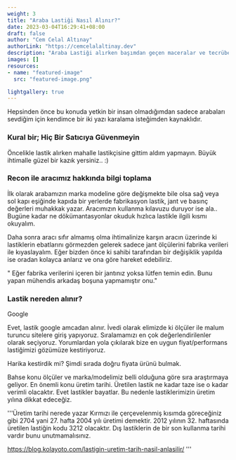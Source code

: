 ```yaml
---
weight: 3
title: "Araba Lastiği Nasıl Alınır?"
date: 2023-03-04T16:29:41+08:00
draft: false
author: "Cem Celal Altınay"
authorLink: "https://cemcelalaltinay.dev"
description: "Araba Lastiği alırken başımdan geçen maceralar ve tecrübeler."
images: []
resources:
- name: "featured-image"
  src: "featured-image.png"

lightgallery: true
---
```


Hepsinden önce bu konuda yetkin bir insan olmadığımdan sadece arabaları sevdiğim için kendimce bir iki yazı karalama isteğimden kaynaklıdır.

### Kural bir; Hiç Bir Satıcıya Güvenmeyin

  Öncelikle lastik alırken mahalle lastikçisine gittim aldım yapmayın. Büyük ihtimalle güzel bir kazık yersiniz.. :)

### Recon ile aracımız hakkında bilgi toplama

  İlk olarak arabamızın marka modeline göre değişmekte bile olsa sağ veya sol kapı eşiğinde kapıda bir yerlerde fabrikasyon lastik, jant ve basınç değerleri muhakkak yazar. Aracımızın kullanma kılavuzu duruyor ise ala.. Bugüne kadar ne dökümantasyonlar okuduk hızlıca lastikle ilgili kısmı okuyalım.

  Daha sonra aracı sıfır almamış olma ihtimalinize karşın aracın üzerinde ki lastiklerin ebatlarını görmezden gelerek sadece jant ölçülerini fabrika verileri ile kıyaslayalım. Eğer bizden önce ki sahibi tarafından bir değişiklik yapılda ise oradan kolayca anlarız ve ona göre hareket edebiliriz. 

  " Eğer fabrika verilerini içeren bir jantınız yoksa lütfen temin edin. Bunu yapan mühendis arkadaş boşuna yapmamıştır onu."

### Lastik nereden alınır?

Google

Evet, lastik google amcadan alınır. İvedi olarak elimizde ki ölçüler ile malum turuncu sitelere giriş yapıyoruz. Sıralamamızı en çok değerlendirilenler olarak seçiyoruz. Yorumlardan yola çıkılarak bize en uygun fiyat/performans lastiğimizi gözümüze kestiriyoruz.

Harika kestirdik mi? Şimdi sırada doğru fiyata ürünü bulmak.

Bahse konu ölçüler ve marka/modelimiz belli olduğuna göre sıra araştırmaya geliyor. 
En önemli konu üretim tarihi. Üretilen lastik ne kadar taze ise o kadar verimli olacaktır. Evet lastikler bayatlar. Bu nedenle lastiklerimizin üretim yılına dikkat edeceğiz. 

'''Üretim tarihi nerede yazar
Kırmızı ile çerçevelenmiş kısımda göreceğiniz gibi 2704 yani 27. hafta 2004 yılı üretimi demektir. 2012 yılının 32. haftasında üretilen lastiğin kodu 3212 olacaktır. Dış lastiklerin de bir son kullanma tarihi vardır bunu unutmamalısınız.

https://blog.kolayoto.com/lastigin-uretim-tarih-nasil-anlasilir/
'''


